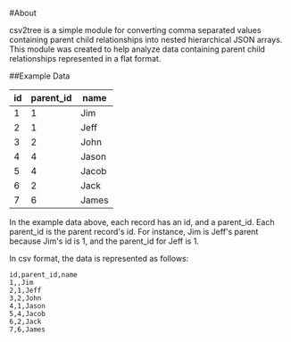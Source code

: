 #About

csv2tree is a simple module for converting comma separated values containing parent child relationships into nested hierarchical JSON arrays.  This module was created to help analyze data containing parent child relationships represented in a flat format.

##Example Data

id  | parent_id  | name  
--- | ---------- | ----
1   | 1          | Jim
2   | 1          | Jeff
3   | 2          | John
4   | 4          | Jason
5   | 4          | Jacob
6   | 2          | Jack
7   | 6          | James

In the example data above, each record has an id, and a parent_id.  Each parent_id is the parent record's id.  For instance, Jim is Jeff's parent because Jim's id is 1, and the parent_id for Jeff is 1.

In csv format, the data is represented as follows:

~~~
id,parent_id,name
1,,Jim
2,1,Jeff
3,2,John
4,1,Jason
5,4,Jacob
6,2,Jack
7,6,James
~~~

